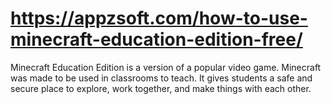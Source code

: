 # https://appzsoft.com/how-to-use-minecraft-education-edition-free/
Minecraft Education Edition is a version of a popular video game. Minecraft was made to be used in classrooms to teach. It gives students a safe and secure place to explore, work together, and make things with each other.
